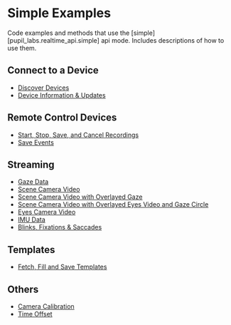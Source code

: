 # Simple Examples

Code examples and methods that use the [simple][pupil_labs.realtime_api.simple] api mode. Includes descriptions of
how to use them.

## Connect to a Device

-   [Discover Devices](simple/connect-to-a-device.md)
-   [Device Information & Updates](simple/connect-to-a-device.md#device-information-automatic-status-updates)

## Remote Control Devices

-   [Start, Stop, Save, and Cancel Recordings](simple/remote-control.md#start-stop-and-save-and-cancel-recordings)
-   [Save Events](simple/remote-control.md#save-events)

## Streaming

-   [Gaze Data](simple/streaming/gaze.md)
-   [Scene Camera Video](simple/streaming/scene-camera.md)
-   [Scene Camera Video with Overlayed Gaze](simple/streaming/scene-camera.md#scene-camera-video-with-overlayed-gaze)
-   [Scene Camera Video with Overlayed Eyes Video and Gaze Circle](simple/streaming/scene-camera.md##scene-camera-video-with-overlayed-eyes-video-and-gaze-circle)
-   [Eyes Camera Video](simple/streaming/eye-cameras.md)
-   [IMU Data](simple/streaming/imu-data.md)
-   [Blinks, Fixations & Saccades](simple/streaming/eye-events.md)

## Templates

-   [Fetch, Fill and Save Templates](simple/templates.md)

## Others

-   [Camera Calibration](simple/others.md#camera-calibration)
-   [Time Offset](simple/others.md#time-offset)
